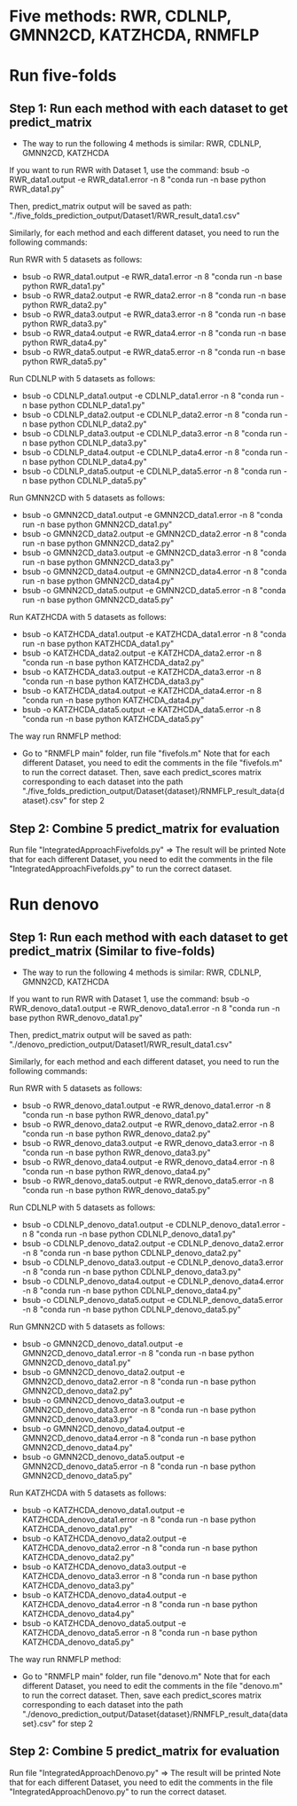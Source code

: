 # Five methods: RWR, CDLNLP, GMNN2CD, KATZHCDA, RNMFLP

# Run five-folds
## Step 1: Run each method with each dataset to get predict_matrix 
+ The way to run the following 4 methods is similar: RWR, CDLNLP, GMNN2CD, KATZHCDA
  
If you want to run RWR with Dataset 1, use the command: bsub -o RWR_data1.output -e RWR_data1.error -n 8 "conda run -n base python RWR_data1.py"

Then, predict_matrix output will be saved as path: "./five_folds_prediction_output/Dataset1/RWR_result_data1.csv"

Similarly, for each method and each different dataset, you need to run the following commands:

Run RWR with 5 datasets as follows: 
  + bsub -o RWR_data1.output -e RWR_data1.error -n 8 "conda run -n base python RWR_data1.py"
  + bsub -o RWR_data2.output -e RWR_data2.error -n 8 "conda run -n base python RWR_data2.py"
  + bsub -o RWR_data3.output -e RWR_data3.error -n 8 "conda run -n base python RWR_data3.py"
  + bsub -o RWR_data4.output -e RWR_data4.error -n 8 "conda run -n base python RWR_data4.py"
  + bsub -o RWR_data5.output -e RWR_data5.error -n 8 "conda run -n base python RWR_data5.py"

Run CDLNLP with 5 datasets as follows: 
  + bsub -o CDLNLP_data1.output -e CDLNLP_data1.error -n 8 "conda run -n base python CDLNLP_data1.py"
  + bsub -o CDLNLP_data2.output -e CDLNLP_data2.error -n 8 "conda run -n base python CDLNLP_data2.py"
  + bsub -o CDLNLP_data3.output -e CDLNLP_data3.error -n 8 "conda run -n base python CDLNLP_data3.py"
  + bsub -o CDLNLP_data4.output -e CDLNLP_data4.error -n 8 "conda run -n base python CDLNLP_data4.py"
  + bsub -o CDLNLP_data5.output -e CDLNLP_data5.error -n 8 "conda run -n base python CDLNLP_data5.py"

Run GMNN2CD with 5 datasets as follows: 
  + bsub -o GMNN2CD_data1.output -e GMNN2CD_data1.error -n 8 "conda run -n base python GMNN2CD_data1.py"
  + bsub -o GMNN2CD_data2.output -e GMNN2CD_data2.error -n 8 "conda run -n base python GMNN2CD_data2.py"
  + bsub -o GMNN2CD_data3.output -e GMNN2CD_data3.error -n 8 "conda run -n base python GMNN2CD_data3.py"
  + bsub -o GMNN2CD_data4.output -e GMNN2CD_data4.error -n 8 "conda run -n base python GMNN2CD_data4.py"
  + bsub -o GMNN2CD_data5.output -e GMNN2CD_data5.error -n 8 "conda run -n base python GMNN2CD_data5.py"

Run KATZHCDA with 5 datasets as follows: 
  + bsub -o KATZHCDA_data1.output -e KATZHCDA_data1.error -n 8 "conda run -n base python KATZHCDA_data1.py"
  + bsub -o KATZHCDA_data2.output -e KATZHCDA_data2.error -n 8 "conda run -n base python KATZHCDA_data2.py"
  + bsub -o KATZHCDA_data3.output -e KATZHCDA_data3.error -n 8 "conda run -n base python KATZHCDA_data3.py"
  + bsub -o KATZHCDA_data4.output -e KATZHCDA_data4.error -n 8 "conda run -n base python KATZHCDA_data4.py"
  + bsub -o KATZHCDA_data5.output -e KATZHCDA_data5.error -n 8 "conda run -n base python KATZHCDA_data5.py"

The way run RNMFLP method:
+ Go to "RNMFLP main" folder, run file "fivefols.m"
  Note that for each different Dataset, you need to edit the comments in the file "fivefols.m" to run the correct dataset.
  Then, save each predict_scores matrix corresponding to each dataset into the path "./five_folds_prediction_output/Dataset{dataset}/RNMFLP_result_data{dataset}.csv" for step 2

## Step 2: Combine 5 predict_matrix for evaluation 
Run file "IntegratedApproachFivefolds.py" => The result will be printed
Note that for each different Dataset, you need to edit the comments in the file "IntegratedApproachFivefolds.py" to run the correct dataset.


# Run denovo
## Step 1: Run each method with each dataset to get predict_matrix (Similar to five-folds)
+ The way to run the following 4 methods is similar: RWR, CDLNLP, GMNN2CD, KATZHCDA
  
If you want to run RWR with Dataset 1, use the command: bsub -o RWR_denovo_data1.output -e RWR_denovo_data1.error -n 8 "conda run -n base python RWR_denovo_data1.py"

Then, predict_matrix output will be saved as path: "./denovo_prediction_output/Dataset1/RWR_result_data1.csv"

Similarly, for each method and each different dataset, you need to run the following commands:

Run RWR with 5 datasets as follows: 
  + bsub -o RWR_denovo_data1.output -e RWR_denovo_data1.error -n 8 "conda run -n base python RWR_denovo_data1.py"
  + bsub -o RWR_denovo_data2.output -e RWR_denovo_data2.error -n 8 "conda run -n base python RWR_denovo_data2.py"
  + bsub -o RWR_denovo_data3.output -e RWR_denovo_data3.error -n 8 "conda run -n base python RWR_denovo_data3.py"
  + bsub -o RWR_denovo_data4.output -e RWR_denovo_data4.error -n 8 "conda run -n base python RWR_denovo_data4.py"
  + bsub -o RWR_denovo_data5.output -e RWR_denovo_data5.error -n 8 "conda run -n base python RWR_denovo_data5.py"

Run CDLNLP with 5 datasets as follows: 
  + bsub -o CDLNLP_denovo_data1.output -e CDLNLP_denovo_data1.error -n 8 "conda run -n base python CDLNLP_denovo_data1.py"
  + bsub -o CDLNLP_denovo_data2.output -e CDLNLP_denovo_data2.error -n 8 "conda run -n base python CDLNLP_denovo_data2.py"
  + bsub -o CDLNLP_denovo_data3.output -e CDLNLP_denovo_data3.error -n 8 "conda run -n base python CDLNLP_denovo_data3.py"
  + bsub -o CDLNLP_denovo_data4.output -e CDLNLP_denovo_data4.error -n 8 "conda run -n base python CDLNLP_denovo_data4.py"
  + bsub -o CDLNLP_denovo_data5.output -e CDLNLP_denovo_data5.error -n 8 "conda run -n base python CDLNLP_denovo_data5.py"

Run GMNN2CD with 5 datasets as follows: 
  + bsub -o GMNN2CD_denovo_data1.output -e GMNN2CD_denovo_data1.error -n 8 "conda run -n base python GMNN2CD_denovo_data1.py"
  + bsub -o GMNN2CD_denovo_data2.output -e GMNN2CD_denovo_data2.error -n 8 "conda run -n base python GMNN2CD_denovo_data2.py"
  + bsub -o GMNN2CD_denovo_data3.output -e GMNN2CD_denovo_data3.error -n 8 "conda run -n base python GMNN2CD_denovo_data3.py"
  + bsub -o GMNN2CD_denovo_data4.output -e GMNN2CD_denovo_data4.error -n 8 "conda run -n base python GMNN2CD_denovo_data4.py"
  + bsub -o GMNN2CD_denovo_data5.output -e GMNN2CD_denovo_data5.error -n 8 "conda run -n base python GMNN2CD_denovo_data5.py"

Run KATZHCDA with 5 datasets as follows: 
  + bsub -o KATZHCDA_denovo_data1.output -e KATZHCDA_denovo_data1.error -n 8 "conda run -n base python KATZHCDA_denovo_data1.py"
  + bsub -o KATZHCDA_denovo_data2.output -e KATZHCDA_denovo_data2.error -n 8 "conda run -n base python KATZHCDA_denovo_data2.py"
  + bsub -o KATZHCDA_denovo_data3.output -e KATZHCDA_denovo_data3.error -n 8 "conda run -n base python KATZHCDA_denovo_data3.py"
  + bsub -o KATZHCDA_denovo_data4.output -e KATZHCDA_denovo_data4.error -n 8 "conda run -n base python KATZHCDA_denovo_data4.py"
  + bsub -o KATZHCDA_denovo_data5.output -e KATZHCDA_denovo_data5.error -n 8 "conda run -n base python KATZHCDA_denovo_data5.py"

The way run RNMFLP method:
+ Go to "RNMFLP main" folder, run file "denovo.m"
  Note that for each different Dataset, you need to edit the comments in the file "denovo.m" to run the correct dataset.
  Then, save each predict_scores matrix corresponding to each dataset into the path "./denovo_prediction_output/Dataset{dataset}/RNMFLP_result_data{dataset}.csv" for step 2

## Step 2: Combine 5 predict_matrix for evaluation 
Run file "IntegratedApproachDenovo.py" => The result will be printed
Note that for each different Dataset, you need to edit the comments in the file "IntegratedApproachDenovo.py" to run the correct dataset.
